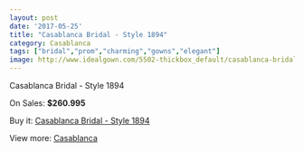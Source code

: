 ```yaml
---
layout: post
date: '2017-05-25'
title: "Casablanca Bridal - Style 1894"
category: Casablanca
tags: ["bridal","prom","charming","gowns","elegant"]
image: http://www.idealgown.com/5502-thickbox_default/casablanca-bridal-style-1894.jpg
---
```

Casablanca Bridal - Style 1894

On Sales: **$260.995**
<a href="https://www.idealgown.com/en/casablanca/2417-casablanca-bridal-style-1894.html"><amp-img layout="responsive" width="600" height="600" src="//www.idealgown.com/5502-thickbox_default/casablanca-bridal-style-1894.jpg" alt="Casablanca Bridal - Style 1894 0" /></a>
<a href="https://www.idealgown.com/en/casablanca/2417-casablanca-bridal-style-1894.html"><amp-img layout="responsive" width="600" height="600" src="//www.idealgown.com/5504-thickbox_default/casablanca-bridal-style-1894.jpg" alt="Casablanca Bridal - Style 1894 1" /></a>
<a href="https://www.idealgown.com/en/casablanca/2417-casablanca-bridal-style-1894.html"><amp-img layout="responsive" width="600" height="600" src="//www.idealgown.com/5503-thickbox_default/casablanca-bridal-style-1894.jpg" alt="Casablanca Bridal - Style 1894 2" /></a>

Buy it: [Casablanca Bridal - Style 1894](https://www.idealgown.com/en/casablanca/2417-casablanca-bridal-style-1894.html "Casablanca Bridal - Style 1894")

View more: [Casablanca](https://www.idealgown.com/en/31-casablanca "Casablanca")